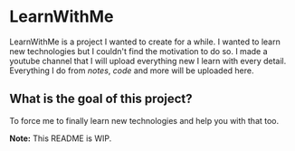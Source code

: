 # LearnWithMe

LearnWithMe is a project I wanted to create for a while. I wanted to learn new technologies but I couldn't find the motivation to do so.
I made a youtube channel that I will upload everything new I learn with every detail. Everything I do from _notes_, _code_ and more will be uploaded here.


## What is the goal of this project?
To force me to finally learn new technologies and help you with that too.



**Note:** This README is WIP.
